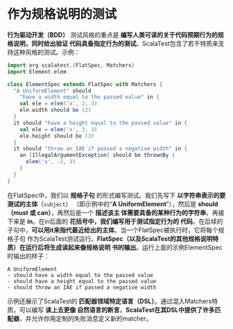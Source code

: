 作为规格说明的测试
===================================================================================
**行为驱动开发（BDD）** 测试风格的重点是 **编写人类可读的关于代码预期行为的规格说明，同时给出验证
代码具备指定行为的测试**。ScalaTest包含了若干特质来支持这种风格的测试。示例：
```scala
import org.scalatest.{FlatSpec, Matchers}
import Element.elem

class ElementSpec extends FlatSpec with Matchers {
  "A UniformElement" should
    "have a width equal to the passed value" in {
    val ele = elem('x', 2, 3)
    ele.width should be (2)
  }
  it should "have a height equal to the passed value" in {
    val ele = elem('x', 3, 3)
    ele.height should be (3)
  }
  it should "throw an IAE if passed a negative width" in {
    an [IllegalArgumentException] should be thrownBy {
      elem('x', -2, 3)
    }
  }
}
```
在FlatSpec中，我们以 **规格子句** 的形式编写测试。我们先写下 **以字符串表示的要测试的主体**（`subject`）
（即示例中的“**A UniformElement**”），然后是 **should（must 或 can）**，再然后是一个 **描述该主
体需要具备的某种行为的字符串**，再接下来是 **in**。在in后面的 **花括号中，我们编写用于测试指定行为的
代码**。在后续的子句中，**可以用it来指代最近给出的主体**。当一个FlatSpec被执行时，它将每个规格子句
作为ScalaTest测试运行。**FlatSpec（以及ScalaTest的其他规格说明特质）在运行后将生成读起来像规格说明
书的输出**。运行上面的示例ElementSpec时输出的样子：
```
A UniformElement
- should have a width equal to the passed value 
- should have a height equal to the passed value 
- should throw an IAE if passed a negative width
```
示例还展示了ScalaTest的 **匹配器领域特定语言（DSL）**。通过混入Matchers特质，可以编写 **读上去更像
自然语言的断言**。**ScalaTest在其DSL中提供了许多匹配器**，并允许你用定制的失败消息定义新的matcher。
